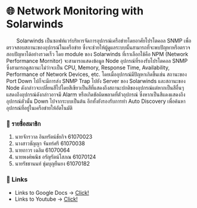 # 🌐 Network Monitoring with Solarwinds
&nbsp;&nbsp;&nbsp;&nbsp;&nbsp;&nbsp; Solarwinds เป็นซอฟท์แวร์บริหารจัดการอุปกรณ์เครือข่ายโดยอาศัยโปรโตคอล SNMP เพื่อตรวจสอบสถานะของอุปกรณ์ในเครือข่าย ซึ่งจะช่วยให้ผู้ดูแลระบบนั้นสามารถที่จะพบปัญหาหรือตรวจสอบปัญหาได้อย่างรวดเร็ว โดย module ของ Solarwinds ที่เราเลือกใช้คือ NPM (Network Performance Mornitor) จะสามารถแสดงข้อมูล Node อุปกรณ์ที่รองรับโปรโตคอล SNMP ซึ่งสามารถดูสถานะไม่ว่าจะเป็น CPU, Memory, Response Time, Availability, Performance of Network Devices, etc. โดยเมื่ออุปกรณ์มีปัญหาเกิดขึ้นเช่น สถานะของ Port Down ไปก็จะมีการส่ง SNMP Trap ไปยัง Server ของ Solarwinds และสถานะของ Node ดังกล่าวจะเปลี่ยนสีไปโดยสีเขียวเป็นสีที่แสดงถึงสถานะปกติของอุปกรณ์แต่หากเป็นสีอื่นๆแสดงถึงอุปกรณ์ดังกล่าวอาจมี Alarm หรือเกิดขัอผิดพลาดที่ตัวอุปกรณ์ ซึ่งหากเป็นสีแดงแสดงถึงอุปกรณ์ตัวนั้น Down ไปจากระบบเป็นต้น อีกทั้งยังรองรับการทำ Auto Discovery เพื่อค้นหาอุปกรณ์ที่อยู่ในเครือข่ายให้อัตโนมัติ

### 👥 รายชื่อสมาชิก
1. นายจักรวาล อินทรัตน์ชัยกิจ 61070023
2. นางสาวชัญญา จันทร์ศรี 61070038
3. นายถาวร เฉลิม 61070064
4. นายพงศ์พณิช อรัญรัตน์โสภณ 61070124
5. นายรัชชานนท์ ชุ่มบุญยืนยง 61070182

### 🔗 Links
* Links to Google Docs -> [Click!](https://docs.google.com/document/d/1GIhQn8uVWBO-Jf1iWlZbaSrn7rp2wp0cye7_nBwxXHM/edit?fbclid=IwAR3NScEIx41oGAgH_aYY0PDbOpX8HYnUj7b4P_n0DsWi1eYSnSmZqvFiQr4)
* Links to Youtube -> [Click!]()
